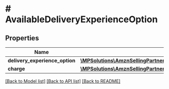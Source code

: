 # # AvailableDeliveryExperienceOption

## Properties

Name | Type | Description | Notes
------------ | ------------- | ------------- | -------------
**delivery_experience_option** | [**\MPSolutions\AmznSellingPartnerApi\Models\MerchantFulfillment\DeliveryExperienceOption**](DeliveryExperienceOption.md) |  |
**charge** | [**\MPSolutions\AmznSellingPartnerApi\Models\MerchantFulfillment\CurrencyAmount**](CurrencyAmount.md) |  |

[[Back to Model list]](../../README.md#models) [[Back to API list]](../../README.md#endpoints) [[Back to README]](../../README.md)
